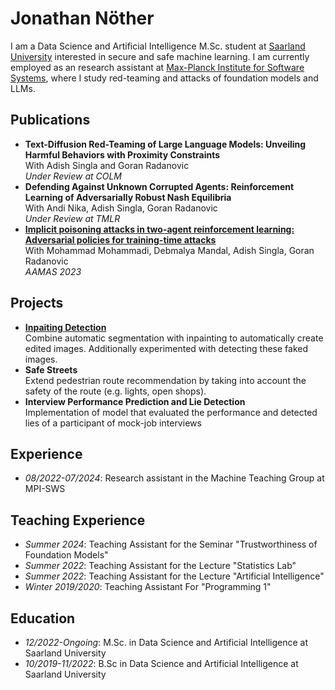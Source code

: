 <link rel="shortcut icon" type="image/x-icon" href="favicon.ico">


# Jonathan Nöther
I am a Data Science and Artificial Intelligence M.Sc. student at [Saarland University](https://www.uni-saarland.de/en/home.html) interested in secure and safe machine learning. I am currently employed as an research assistant at [Max-Planck Institute for Software Systems](https://www.mpi-sws.org/), where I study red-teaming and attacks of foundation models and LLMs. 

## Publications
- **Text-Diffusion Red-Teaming of Large Language Models:
Unveiling Harmful Behaviors with Proximity Constraints**  
With Adish Singla and Goran Radanovic  
*Under Review at COLM*
- **Defending Against Unknown Corrupted Agents: Reinforcement Learning of Adversarially Robust Nash Equilibria**  
With Andi Nika, Adish Singla, Goran Radanovic  
*Under Review at TMLR*
- **[Implicit poisoning attacks in two-agent reinforcement learning: Adversarial policies for training-time attacks](https://arxiv.org/pdf/2302.13851)**  
With Mohammad Mohammadi, Debmalya Mandal, Adish Singla, Goran Radanovic  
*AAMAS 2023*

## Projects
- **[Inpaiting Detection](https://github.com/HLCV-23/Inpainting-Detection)**  
Combine automatic segmentation with inpainting to automatically create edited images.
Additionally experimented with detecting these faked images.
- **Safe Streets**  
Extend pedestrian route recommendation by taking into account the safety of the route
(e.g. lights, open shops).
- **Interview Performance Prediction and Lie Detection**  
Implementation of model that evaluated the performance and detected lies of
a participant of mock-job interviews

## Experience
- *08/2022-07/2024*: Research assistant in the Machine Teaching Group at MPI-SWS

## Teaching Experience
- *Summer 2024*: Teaching Assistant for the Seminar "Trustworthiness of Foundation Models"
- *Summer 2022*: Teaching Assistant for the Lecture "Statistics Lab"
- *Summer 2022*: Teaching Assistant for the Lecture "Artificial Intelligence"
- *Winter 2019/2020*: Teaching Assistant For "Programming 1"

## Education
- *12/2022-Ongoing*: M.Sc. in Data Science and Artificial Intelligence at Saarland University
- *10/2019-11/2022*: B.Sc in Data Science and Artificial Intelligence at Saarland University